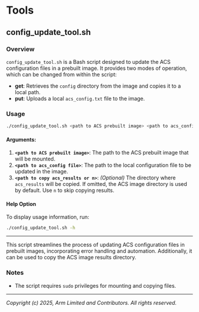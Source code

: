 # Tools

## config_update_tool.sh

### Overview
`config_update_tool.sh` is a Bash script designed to update the ACS configuration files in a prebuilt image. It provides two modes of operation, which can be changed from within the script:
- **get**: Retrieves the `config` directory from the image and copies it to a local path.
- **put**: Uploads a local `acs_config.txt` file to the image.

### Usage
```bash
./config_update_tool.sh <path to ACS prebuilt image> <path to acs_config file> <path to copy acs_results or n to skip copying of the results>
```

#### Arguments:
1. **`<path to ACS prebuilt image>`**: The path to the ACS prebuilt image that will be mounted.
2. **`<path to acs_config file>`**: The path to the local configuration file to be updated in the image.
3. **`<path to copy acs_results or n>`**: *(Optional)* The directory where `acs_results` will be copied. If omitted, the ACS image directory is used by default. Use `n` to skip copying results.

#### Help Option
To display usage information, run:
```bash
./config_update_tool.sh -h
```
---
This script streamlines the process of updating ACS configuration files in prebuilt images, incorporating error handling and automation. Additionally, it can be used to copy the ACS image results directory.

### Notes

- The script requires `sudo` privileges for mounting and copying files.

--------------

*Copyright (c) 2025, Arm Limited and Contributors. All rights reserved.*
